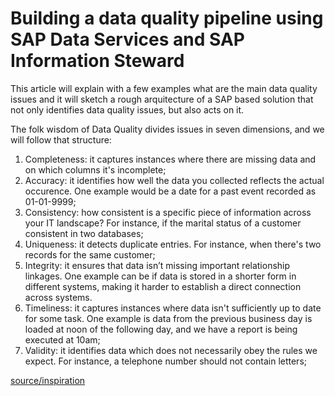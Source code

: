 # Building a data quality pipeline using SAP Data Services and SAP Information Steward

This article will explain with a few examples what are the main data quality issues and it will sketch a rough arquitecture of a SAP based solution that not only identifies data quality issues, but also acts on it.  

The folk wisdom of Data Quality divides issues in seven dimensions, and we will follow that structure: 
1. Completeness: it captures instances where there are missing data and on which columns it's incomplete;
2. Accuracy: it identifies how well the data you collected reflects the actual occurence. One example would be a date for a past event recorded as 01-01-9999;
3. Consistency: how consistent is a specific piece of information across your IT landscape? For instance, if the marital status of a customer consistent in two databases;
4. Uniqueness: it detects duplicate entries. For instance, when there's two records for the same customer;
5. Integrity: it ensures that data isn’t missing important relationship linkages. One example can be if data is stored in a shorter form in different systems, making it harder to establish a direct connection across systems. 
6. Timeliness: it captures instances where data isn't sufficiently up to date for some task. One example is data from the previous business day is loaded at noon of the following day, and we have a report is being executed at 10am;
7. Validity: it identifies data which does not necessarily obey the rules we expect. For instance, a telephone number should not contain letters;

[source/inspiration](https://help.sap.com/viewer/f0171f9321f243838f94a0032f829065/4.2.14/en-US/57ada9fc6d6d1014b3fc9283b0e91070.html)


